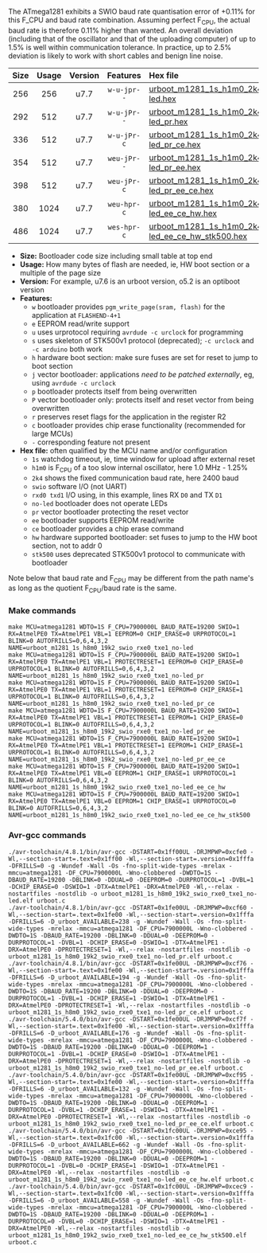 The ATmega1281 exhibits a SWIO baud rate quantisation error of +0.11% for this F_CPU and baud rate combination. Assuming perfect F<sub>CPU</sub>, the actual baud rate is therefore 0.11% higher than wanted. An overall deviation (including that of the oscillator and that of the uploading computer) of up to 1.5% is well within communication tolerance. In practice, up to 2.5% deviation is likely to work with short cables and benign line noise.

|Size|Usage|Version|Features|Hex file|
|:-:|:-:|:-:|:-:|:--|
|256|256|u7.7|`w-u-jpr--`|[urboot_m1281_1s_h1m0_2k4_swio_rxe0_txe1_no-led.hex](https://raw.githubusercontent.com/stefanrueger/urboot.hex/main/mcus/atmega1281/watchdog_1_s/internal_oscillator_h-1.25%25/%2B1m000000_hz/%2B%2B%2B2k4_baud/uart0_rxe0_txe1/no-led/urboot_m1281_1s_h1m0_2k4_swio_rxe0_txe1_no-led.hex)|
|292|512|u7.7|`w-u-jPr--`|[urboot_m1281_1s_h1m0_2k4_swio_rxe0_txe1_no-led_pr.hex](https://raw.githubusercontent.com/stefanrueger/urboot.hex/main/mcus/atmega1281/watchdog_1_s/internal_oscillator_h-1.25%25/%2B1m000000_hz/%2B%2B%2B2k4_baud/uart0_rxe0_txe1/no-led/urboot_m1281_1s_h1m0_2k4_swio_rxe0_txe1_no-led_pr.hex)|
|336|512|u7.7|`w-u-jPr-c`|[urboot_m1281_1s_h1m0_2k4_swio_rxe0_txe1_no-led_pr_ce.hex](https://raw.githubusercontent.com/stefanrueger/urboot.hex/main/mcus/atmega1281/watchdog_1_s/internal_oscillator_h-1.25%25/%2B1m000000_hz/%2B%2B%2B2k4_baud/uart0_rxe0_txe1/no-led/urboot_m1281_1s_h1m0_2k4_swio_rxe0_txe1_no-led_pr_ce.hex)|
|354|512|u7.7|`weu-jPr--`|[urboot_m1281_1s_h1m0_2k4_swio_rxe0_txe1_no-led_pr_ee.hex](https://raw.githubusercontent.com/stefanrueger/urboot.hex/main/mcus/atmega1281/watchdog_1_s/internal_oscillator_h-1.25%25/%2B1m000000_hz/%2B%2B%2B2k4_baud/uart0_rxe0_txe1/no-led/urboot_m1281_1s_h1m0_2k4_swio_rxe0_txe1_no-led_pr_ee.hex)|
|398|512|u7.7|`weu-jPr-c`|[urboot_m1281_1s_h1m0_2k4_swio_rxe0_txe1_no-led_pr_ee_ce.hex](https://raw.githubusercontent.com/stefanrueger/urboot.hex/main/mcus/atmega1281/watchdog_1_s/internal_oscillator_h-1.25%25/%2B1m000000_hz/%2B%2B%2B2k4_baud/uart0_rxe0_txe1/no-led/urboot_m1281_1s_h1m0_2k4_swio_rxe0_txe1_no-led_pr_ee_ce.hex)|
|380|1024|u7.7|`weu-hpr-c`|[urboot_m1281_1s_h1m0_2k4_swio_rxe0_txe1_no-led_ee_ce_hw.hex](https://raw.githubusercontent.com/stefanrueger/urboot.hex/main/mcus/atmega1281/watchdog_1_s/internal_oscillator_h-1.25%25/%2B1m000000_hz/%2B%2B%2B2k4_baud/uart0_rxe0_txe1/no-led/urboot_m1281_1s_h1m0_2k4_swio_rxe0_txe1_no-led_ee_ce_hw.hex)|
|486|1024|u7.7|`wes-hpr-c`|[urboot_m1281_1s_h1m0_2k4_swio_rxe0_txe1_no-led_ee_ce_hw_stk500.hex](https://raw.githubusercontent.com/stefanrueger/urboot.hex/main/mcus/atmega1281/watchdog_1_s/internal_oscillator_h-1.25%25/%2B1m000000_hz/%2B%2B%2B2k4_baud/uart0_rxe0_txe1/no-led/urboot_m1281_1s_h1m0_2k4_swio_rxe0_txe1_no-led_ee_ce_hw_stk500.hex)|

- **Size:** Bootloader code size including small table at top end
- **Usage:** How many bytes of flash are needed, ie, HW boot section or a multiple of the page size
- **Version:** For example, u7.6 is an urboot version, o5.2 is an optiboot version
- **Features:**
  + `w` bootloader provides `pgm_write_page(sram, flash)` for the application at `FLASHEND-4+1`
  + `e` EEPROM read/write support
  + `u` uses urprotocol requiring `avrdude -c urclock` for programming
  + `s` uses skeleton of STK500v1 protocol (deprecated); `-c urclock` and `-c arduino` both work
  + `h` hardware boot section: make sure fuses are set for reset to jump to boot section
  + `j` vector bootloader: applications *need to be patched externally*, eg, using `avrdude -c urclock`
  + `p` bootloader protects itself from being overwritten
  + `P` vector bootloader only: protects itself and reset vector from being overwritten
  + `r` preserves reset flags for the application in the register R2
  + `c` bootloader provides chip erase functionality (recommended for large MCUs)
  + `-` corresponding feature not present
- **Hex file:** often qualified by the MCU name and/or configuration
  + `1s` watchdog timeout, ie, time window for upload after external reset
  + `h1m0` is F<sub>CPU</sub> of a too slow internal oscillator, here 1.0 MHz - 1.25%
  + `2k4` shows the fixed communication baud rate, here 2400 baud
  + `swio` software I/O (not UART)
  + `rxd0 txd1` I/O using, in this example, lines RX `D0` and TX `D1`
  + `no-led` bootloader does not operate LEDs
  + `pr` vector bootloader protecting the reset vector
  + `ee` bootloader supports EEPROM read/write
  + `ce` bootloader provides a chip erase command
  + `hw` hardware supported bootloader: set fuses to jump to the HW boot section, not to addr 0
  + `stk500` uses deprecated STK500v1 protocol to communicate with bootloader


Note below that baud rate and F<sub>CPU</sub> may be different from the path name's as long as the quotient F<sub>CPU</sub>/baud rate is the same.

### Make commands
```
make MCU=atmega1281 WDTO=1S F_CPU=7900000L BAUD_RATE=19200 SWIO=1 RX=AtmelPE0 TX=AtmelPE1 VBL=1 EEPROM=0 CHIP_ERASE=0 URPROTOCOL=1 BLINK=0 AUTOFRILLS=0,6,4,3,2 NAME=urboot_m1281_1s_h8m0_19k2_swio_rxe0_txe1_no-led
make MCU=atmega1281 WDTO=1S F_CPU=7900000L BAUD_RATE=19200 SWIO=1 RX=AtmelPE0 TX=AtmelPE1 VBL=1 PROTECTRESET=1 EEPROM=0 CHIP_ERASE=0 URPROTOCOL=1 BLINK=0 AUTOFRILLS=0,6,4,3,2 NAME=urboot_m1281_1s_h8m0_19k2_swio_rxe0_txe1_no-led_pr
make MCU=atmega1281 WDTO=1S F_CPU=7900000L BAUD_RATE=19200 SWIO=1 RX=AtmelPE0 TX=AtmelPE1 VBL=1 PROTECTRESET=1 EEPROM=0 CHIP_ERASE=1 URPROTOCOL=1 BLINK=0 AUTOFRILLS=0,6,4,3,2 NAME=urboot_m1281_1s_h8m0_19k2_swio_rxe0_txe1_no-led_pr_ce
make MCU=atmega1281 WDTO=1S F_CPU=7900000L BAUD_RATE=19200 SWIO=1 RX=AtmelPE0 TX=AtmelPE1 VBL=1 PROTECTRESET=1 EEPROM=1 CHIP_ERASE=0 URPROTOCOL=1 BLINK=0 AUTOFRILLS=0,6,4,3,2 NAME=urboot_m1281_1s_h8m0_19k2_swio_rxe0_txe1_no-led_pr_ee
make MCU=atmega1281 WDTO=1S F_CPU=7900000L BAUD_RATE=19200 SWIO=1 RX=AtmelPE0 TX=AtmelPE1 VBL=1 PROTECTRESET=1 EEPROM=1 CHIP_ERASE=1 URPROTOCOL=1 BLINK=0 AUTOFRILLS=0,6,4,3,2 NAME=urboot_m1281_1s_h8m0_19k2_swio_rxe0_txe1_no-led_pr_ee_ce
make MCU=atmega1281 WDTO=1S F_CPU=7900000L BAUD_RATE=19200 SWIO=1 RX=AtmelPE0 TX=AtmelPE1 VBL=0 EEPROM=1 CHIP_ERASE=1 URPROTOCOL=1 BLINK=0 AUTOFRILLS=0,6,4,3,2 NAME=urboot_m1281_1s_h8m0_19k2_swio_rxe0_txe1_no-led_ee_ce_hw
make MCU=atmega1281 WDTO=1S F_CPU=7900000L BAUD_RATE=19200 SWIO=1 RX=AtmelPE0 TX=AtmelPE1 VBL=0 EEPROM=1 CHIP_ERASE=1 URPROTOCOL=0 BLINK=0 AUTOFRILLS=0,6,4,3,2 NAME=urboot_m1281_1s_h8m0_19k2_swio_rxe0_txe1_no-led_ee_ce_hw_stk500
```

### Avr-gcc commands
```
./avr-toolchain/4.8.1/bin/avr-gcc -DSTART=0x1ff00UL -DRJMPWP=0xcfe0 -Wl,--section-start=.text=0x1ff00 -Wl,--section-start=.version=0x1fffa -DFRILLS=0 -g -Wundef -Wall -Os -fno-split-wide-types -mrelax -mmcu=atmega1281 -DF_CPU=7900000L -Wno-clobbered -DWDTO=1S -DBAUD_RATE=19200 -DBLINK=0 -DDUAL=0 -DEEPROM=0 -DURPROTOCOL=1 -DVBL=1 -DCHIP_ERASE=0 -DSWIO=1 -DTX=AtmelPE1 -DRX=AtmelPE0 -Wl,--relax -nostartfiles -nostdlib -o urboot_m1281_1s_h8m0_19k2_swio_rxe0_txe1_no-led.elf urboot.c
./avr-toolchain/4.8.1/bin/avr-gcc -DSTART=0x1fe00UL -DRJMPWP=0xcf60 -Wl,--section-start=.text=0x1fe00 -Wl,--section-start=.version=0x1fffa -DFRILLS=6 -D_urboot_AVAILABLE=238 -g -Wundef -Wall -Os -fno-split-wide-types -mrelax -mmcu=atmega1281 -DF_CPU=7900000L -Wno-clobbered -DWDTO=1S -DBAUD_RATE=19200 -DBLINK=0 -DDUAL=0 -DEEPROM=0 -DURPROTOCOL=1 -DVBL=1 -DCHIP_ERASE=0 -DSWIO=1 -DTX=AtmelPE1 -DRX=AtmelPE0 -DPROTECTRESET=1 -Wl,--relax -nostartfiles -nostdlib -o urboot_m1281_1s_h8m0_19k2_swio_rxe0_txe1_no-led_pr.elf urboot.c
./avr-toolchain/4.8.1/bin/avr-gcc -DSTART=0x1fe00UL -DRJMPWP=0xcf76 -Wl,--section-start=.text=0x1fe00 -Wl,--section-start=.version=0x1fffa -DFRILLS=6 -D_urboot_AVAILABLE=194 -g -Wundef -Wall -Os -fno-split-wide-types -mrelax -mmcu=atmega1281 -DF_CPU=7900000L -Wno-clobbered -DWDTO=1S -DBAUD_RATE=19200 -DBLINK=0 -DDUAL=0 -DEEPROM=0 -DURPROTOCOL=1 -DVBL=1 -DCHIP_ERASE=1 -DSWIO=1 -DTX=AtmelPE1 -DRX=AtmelPE0 -DPROTECTRESET=1 -Wl,--relax -nostartfiles -nostdlib -o urboot_m1281_1s_h8m0_19k2_swio_rxe0_txe1_no-led_pr_ce.elf urboot.c
./avr-toolchain/5.4.0/bin/avr-gcc -DSTART=0x1fe00UL -DRJMPWP=0xcf7f -Wl,--section-start=.text=0x1fe00 -Wl,--section-start=.version=0x1fffa -DFRILLS=6 -D_urboot_AVAILABLE=176 -g -Wundef -Wall -Os -fno-split-wide-types -mrelax -mmcu=atmega1281 -DF_CPU=7900000L -Wno-clobbered -DWDTO=1S -DBAUD_RATE=19200 -DBLINK=0 -DDUAL=0 -DEEPROM=1 -DURPROTOCOL=1 -DVBL=1 -DCHIP_ERASE=0 -DSWIO=1 -DTX=AtmelPE1 -DRX=AtmelPE0 -DPROTECTRESET=1 -Wl,--relax -nostartfiles -nostdlib -o urboot_m1281_1s_h8m0_19k2_swio_rxe0_txe1_no-led_pr_ee.elf urboot.c
./avr-toolchain/5.4.0/bin/avr-gcc -DSTART=0x1fe00UL -DRJMPWP=0xcf95 -Wl,--section-start=.text=0x1fe00 -Wl,--section-start=.version=0x1fffa -DFRILLS=6 -D_urboot_AVAILABLE=132 -g -Wundef -Wall -Os -fno-split-wide-types -mrelax -mmcu=atmega1281 -DF_CPU=7900000L -Wno-clobbered -DWDTO=1S -DBAUD_RATE=19200 -DBLINK=0 -DDUAL=0 -DEEPROM=1 -DURPROTOCOL=1 -DVBL=1 -DCHIP_ERASE=1 -DSWIO=1 -DTX=AtmelPE1 -DRX=AtmelPE0 -DPROTECTRESET=1 -Wl,--relax -nostartfiles -nostdlib -o urboot_m1281_1s_h8m0_19k2_swio_rxe0_txe1_no-led_pr_ee_ce.elf urboot.c
./avr-toolchain/5.4.0/bin/avr-gcc -DSTART=0x1fc00UL -DRJMPWP=0xce95 -Wl,--section-start=.text=0x1fc00 -Wl,--section-start=.version=0x1fffa -DFRILLS=6 -D_urboot_AVAILABLE=662 -g -Wundef -Wall -Os -fno-split-wide-types -mrelax -mmcu=atmega1281 -DF_CPU=7900000L -Wno-clobbered -DWDTO=1S -DBAUD_RATE=19200 -DBLINK=0 -DDUAL=0 -DEEPROM=1 -DURPROTOCOL=1 -DVBL=0 -DCHIP_ERASE=1 -DSWIO=1 -DTX=AtmelPE1 -DRX=AtmelPE0 -Wl,--relax -nostartfiles -nostdlib -o urboot_m1281_1s_h8m0_19k2_swio_rxe0_txe1_no-led_ee_ce_hw.elf urboot.c
./avr-toolchain/5.4.0/bin/avr-gcc -DSTART=0x1fc00UL -DRJMPWP=0xcec9 -Wl,--section-start=.text=0x1fc00 -Wl,--section-start=.version=0x1fffa -DFRILLS=6 -D_urboot_AVAILABLE=558 -g -Wundef -Wall -Os -fno-split-wide-types -mrelax -mmcu=atmega1281 -DF_CPU=7900000L -Wno-clobbered -DWDTO=1S -DBAUD_RATE=19200 -DBLINK=0 -DDUAL=0 -DEEPROM=1 -DURPROTOCOL=0 -DVBL=0 -DCHIP_ERASE=1 -DSWIO=1 -DTX=AtmelPE1 -DRX=AtmelPE0 -Wl,--relax -nostartfiles -nostdlib -o urboot_m1281_1s_h8m0_19k2_swio_rxe0_txe1_no-led_ee_ce_hw_stk500.elf urboot.c
```

